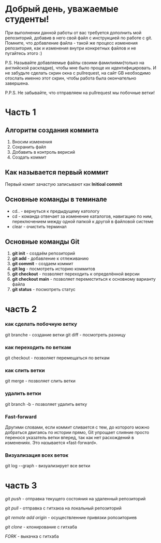 # Добрый день, уважаемые студенты! 
  При выполнении данной работы от вас требуется дополнить мой репозиторий, добавив в него свой файл с инструкцией по работе с git. Помните, что добавление файла - такой же процесс изменения репозитория, как и изменения внутри конкретных файлов и не пугайтесь этого :)

  P.S. Называйте добавляемые файлы своими фамилиями(только на английской раскладке), чтобы мне было проще их идентифицировать. И не забудьте сделать скрин окна с pullrequest, на сайт GB необходимо отослать именно этот скрин, чтобы работа была окончательно завершена.

  P.P.S. Не забывайте, что отправляем на pullrequest мы побочные ветки!


  # Часть 1
  ## Алгоритм создания коммита
1. Вносим изменения
2. Сохранить файл
3. Добавить в контроль верисий
4. Создать коммит

## Как называется первый коммит
Первый комит зачастую записывают как **Initioal commit**

## Основные команды в теминале 
* cd.. - вернуться к предыдущему катологу
* cd - команда отвечает за изменение каталогов, навигацию по ним, переключением между одной папкой к другой в файловой системе
* clear - очистить терминал

## Основные команды Git

1. __git init__ - создаём репозиторий
2. __git add__ - добавление к отлеживанию
3. __git commit__ - создаем коммит
4. __git log__ - посмотреть историю коммитов
5. __git checkout__ - позволяет переходить к определённой версии
6. __git checkout main__ - позволяет переместиться к основному варианту файла
7. __git status__ - посмотреть статус


# часть 2

### как сделать побочную ветку 
git branche <name> - создание ветки
git diff - посмотреть разницу


### как переходить по веткам
git checkout <name> - позволяет перемещаться по веткам

### как слить ветки
git merge - позволяет слить ветки

### удалить ветки
git branch -b - позволяет удалить ветку


### Fast-forward
Другими словами, если коммит сливается с тем, до которого можно добраться двигаясь по истории прямо, Git упрощает слияние просто перенося указатель ветки вперед, так как нет расхождений в изменениях. Это называется «fast-forward».


### Визуализация всех веток
git log --graph - визуализирует все ветки

# часть 3

*git push* - отправка текущего состояния на удаленный репозиторий

*git pull* - отправка с гитхаюа на локальный репозиторий

*git remote add origin* - осуществленние привязки ропозиториев

*git clone* - клонирование с гитхаба

_FORK_ - выкачка с гитхаба